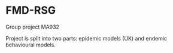 # FMD-RSG
Group project MA932 

Project is split into two parts: epidemic models (UK) and endemic behavioural models. 

